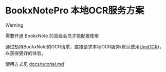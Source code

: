 # BookxNotePro 本地OCR服务方案

> [!warning]
> 需要开通 BookxNote 的高级会员才能配置使用

通过劫持BookxNote的OCR请求，直接请求本地OCR服务(默认使用[UmiOCR](https://github.com/hiroi-sora/Umi-OCR))，以获得更好的体验。

使用方式见 [docs/tutorial.md](docs/tutorial.md)